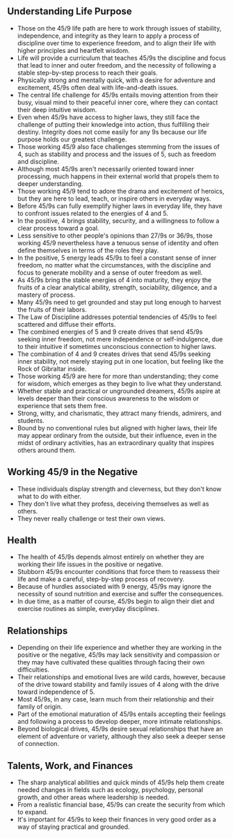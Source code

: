 ## Understanding Life Purpose
- Those on the 45/9 life path are here to work through issues of stability, independence, and integrity as they learn to apply a process of discipline over time to experience freedom, and to align their life with higher principles and heartfelt wisdom.
- Life will provide a curriculum that teaches 45/9s the discipline and focus that lead to inner and outer freedom, and the necessity of following a stable step-by-step process to reach their goals.
- Physically strong and mentally quick, with a desire for adventure and excitement, 45/9s often deal with life-and-death issues.
- The central life challenge for 45/9s entails moving attention from their busy, visual mind to their peaceful inner core, where they can contact their deep intuitive wisdom.
- Even when 45/9s have access to higher laws, they still face the challenge of putting their knowledge into action, thus fulfilling their destiny. Integrity does not come easily for any 9s because our life purpose holds our greatest challenge. 
- Those working 45/9 also face challenges stemming from the issues of 4, such as stability and process and the issues of 5, such as freedom and discipline. 
- Although most 45/9s aren't necessarily oriented toward inner processing, much happens in their external world that propels them to deeper understanding.
- Those working 45/9 tend to adore the drama and excitement of heroics, but they are here to lead, teach, or inspire others in everyday ways.
- Before 45/9s can fully exemplify higher laws in everyday life, they have to confront issues related to the energies of 4 and 5.
- In the positive, 4 brings stability, security, and a willingness to follow a clear process toward a goal.
- Less sensitive to other people's opinions than 27/9s or 36/9s, those working 45/9 nevertheless have a tenuous sense of identity and often define themselves in terms of the roles they play. 
- In the positive, 5 energy leads 45/9s to feel a constant sense of inner freedom, no matter what the circumstances, with the discipline and focus to generate mobility and a sense of outer freedom as well.
- As 45/9s bring the stable energies of 4 into maturity, they enjoy the fruits of a clear analytical ability, strength, sociability, diligence, and a mastery of process.
- Many 45/9s need to get grounded and stay put long enough to harvest the fruits of their labors.
- The Law of Discipline addresses potential tendencies of 45/9s to feel scattered and diffuse their efforts.
- The combined energies of 5 and 9 create drives that send 45/9s seeking inner freedom, not mere independence or self-indulgence, due to their intuitive if sometimes unconscious connection to higher laws.
- The combination of 4 and 9 creates drives that send 45/9s seeking inner stability, not merely staying put in one location, but feeling like the Rock of Gibraltar inside.
- Those working 45/9 are here for more than understanding; they come for wisdom, which emerges as they begin to live what they understand.
- Whether stable and practical or ungrounded dreamers, 45/9s aspire at levels deeper than their conscious awareness to the wisdom or experience that sets them free.
- Strong, witty, and charismatic, they attract many friends, admirers, and students.
- Bound by no conventional rules but aligned with higher laws, their life may appear ordinary from the outside, but their influence, even in the midst of ordinary activities, has an extraordinary quality that inspires others around them.
## Working 45/9 in the Negative
- These individuals display strength and cleverness, but they don't know what to do with either.
- They don't live what they profess, deceiving themselves as well as others.
- They never really challenge or test their own views.
## Health
- The health of 45/9s depends almost entirely on whether they are working their life issues in the positive or negative.
- Stubborn 45/9s encounter conditions that force them to reassess their life and make a careful, step-by-step process of recovery.
- Because of hurdles associated with 9 energy, 45/9s may ignore the necessity of sound nutrition and exercise and suffer the consequences.
- In due time, as a matter of course, 45/9s begin to align their diet and exercise routines as simple, everyday disciplines.
## Relationships
- Depending on their life experience and whether they are working in the positive or the negative, 45/9s may lack sensitivity and compassion or they may have cultivated these qualities through facing their own difficulties.
- Their relationships and emotional lives are wild cards, however, because of the drive toward stability and family issues of 4 along with the drive toward independence of 5. 
- Most 45/9s, in any case, learn much from their relationship and their family of origin.
- Part of the emotional maturation of 45/9s entails accepting their feelings and following a process to develop deeper, more intimate relationships.
- Beyond biological drives, 45/9s desire sexual relationships that have an element of adventure or variety, although they also seek a deeper sense of connection.
## Talents, Work, and Finances
- The sharp analytical abilities and quick minds of 45/9s help them create needed changes in fields such as ecology, psychology, personal growth, and other areas where leadership is needed.
- From a realistic financial base, 45/9s can create the security from which to expand.
- It's important for 45/9s to keep their finances in very good order as a way of staying practical and grounded.